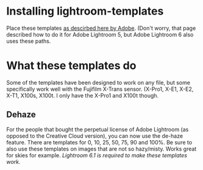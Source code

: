 # Installing lightroom-templates
Place these templates [as descirbed here by Adobe](https://helpx.adobe.com/lightroom/kb/preference-file-locations-lightroom-41.html). (Don't worry, that page described how to do it for Adobe Lightroom 5, but Adobe Lightroom 6 also uses these paths.

# What these templates do
Some of the templates have been designed to work on any file, but some specifically work well with the Fujifilm X-Trans sensor. (X-Pro1, X-E1, X-E2, X-T1, X100s, X100t. I only have the X-Pro1 and X100t though.

## Dehaze
For the people that bought the perpetual license of Adobe Lightroom (as opposed to the Creative Cloud version), you can now use the de-haze feature. There are templates for 0, 10, 25, 50, 75, 90 and 100%. Be sure to also use these templates on images that are not so hazy/misty. Works great for skies for example.
*Lightroom 6.1 is required to make these templates work.*
